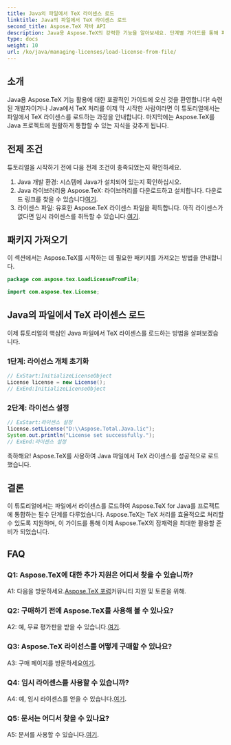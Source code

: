 ```yaml
---
title: Java의 파일에서 TeX 라이센스 로드
linktitle: Java의 파일에서 TeX 라이센스 로드
second_title: Aspose.TeX 자바 API
description: Java용 Aspose.TeX의 강력한 기능을 알아보세요. 단계별 가이드를 통해 파일에서 TeX 라이센스를 쉽게 로드할 수 있습니다.
type: docs
weight: 10
url: /ko/java/managing-licenses/load-license-from-file/
---
```

## 소개

Java용 Aspose.TeX 기능 활용에 대한 포괄적인 가이드에 오신 것을 환영합니다! 숙련된 개발자이거나 Java에서 TeX 처리를 이제 막 시작한 사람이라면 이 튜토리얼에서는 파일에서 TeX 라이센스를 로드하는 과정을 안내합니다. 마지막에는 Aspose.TeX를 Java 프로젝트에 원활하게 통합할 수 있는 지식을 갖추게 됩니다.

## 전제 조건

튜토리얼을 시작하기 전에 다음 전제 조건이 충족되었는지 확인하세요.

1. Java 개발 환경: 시스템에 Java가 설치되어 있는지 확인하십시오.
2.  Java 라이브러리용 Aspose.TeX: 라이브러리를 다운로드하고 설치합니다. 다운로드 링크를 찾을 수 있습니다[여기](https://releases.aspose.com/tex/java/).
3. 라이센스 파일: 유효한 Aspose.TeX 라이센스 파일을 획득합니다. 아직 라이센스가 없다면 임시 라이센스를 취득할 수 있습니다.[여기](https://purchase.aspose.com/temporary-license/).

## 패키지 가져오기

이 섹션에서는 Aspose.TeX를 시작하는 데 필요한 패키지를 가져오는 방법을 안내합니다.

```java
package com.aspose.tex.LoadLicenseFromFile;

import com.aspose.tex.License;
```

## Java의 파일에서 TeX 라이센스 로드

이제 튜토리얼의 핵심인 Java 파일에서 TeX 라이센스를 로드하는 방법을 살펴보겠습니다.

### 1단계: 라이선스 개체 초기화

```java
// ExStart:InitializeLicenseObject
License license = new License();
// ExEnd:InitializeLicenseObject
```

### 2단계: 라이선스 설정

```java
// ExStart:라이센스 설정
license.setLicense("D:\\Aspose.Total.Java.lic");
System.out.println("License set successfully.");
// ExEnd:라이센스 설정
```

축하해요! Aspose.TeX를 사용하여 Java 파일에서 TeX 라이센스를 성공적으로 로드했습니다.

## 결론

이 튜토리얼에서는 파일에서 라이센스를 로드하여 Aspose.TeX for Java를 프로젝트에 통합하는 필수 단계를 다루었습니다. Aspose.TeX는 TeX 처리를 효율적으로 처리할 수 있도록 지원하며, 이 가이드를 통해 이제 Aspose.TeX의 잠재력을 최대한 활용할 준비가 되었습니다.

## FAQ

### Q1: Aspose.TeX에 대한 추가 지원은 어디서 찾을 수 있습니까?

 A1: 다음을 방문하세요.[Aspose.TeX 포럼](https://forum.aspose.com/c/tex/47)커뮤니티 지원 및 토론을 위해.

### Q2: 구매하기 전에 Aspose.TeX를 사용해 볼 수 있나요?

 A2: 예, 무료 평가판을 받을 수 있습니다.[여기](https://releases.aspose.com/).

### Q3: Aspose.TeX 라이선스를 어떻게 구매할 수 있나요?

 A3: 구매 페이지를 방문하세요[여기](https://purchase.aspose.com/buy).

### Q4: 임시 라이센스를 사용할 수 있습니까?

 A4: 예, 임시 라이센스를 얻을 수 있습니다.[여기](https://purchase.aspose.com/temporary-license/).

### Q5: 문서는 어디서 찾을 수 있나요?

 A5: 문서를 사용할 수 있습니다.[여기](https://reference.aspose.com/tex/java/).